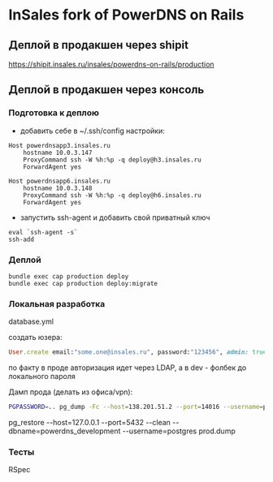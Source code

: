 # InSales fork of PowerDNS on Rails

## Деплой в продакшен через shipit

https://shipit.insales.ru/insales/powerdns-on-rails/production

## Деплой в продакшен через консоль

### Подготовка к деплою

- добавить себе в ~/.ssh/config настройки:

```
Host powerdnsapp3.insales.ru
    hostname 10.0.3.147
    ProxyCommand ssh -W %h:%p -q deploy@h3.insales.ru
    ForwardAgent yes

Host powerdnsapp6.insales.ru
    hostname 10.0.3.148
    ProxyCommand ssh -W %h:%p -q deploy@h6.insales.ru
    ForwardAgent yes
```

- запустить ssh-agent и добавить свой приватный ключ
```
eval `ssh-agent -s`
ssh-add
```

### Деплой

```
bundle exec cap production deploy
bundle exec cap production deploy:migrate
```

### Локальная разработка

database.yml

создать юзера:
```ruby
User.create email:"some.one@insales.ru", password:"123456", admin: true
```
по факту в проде авторизация идет через LDAP, а в dev - фолбек до локального пароля

Дамп прода (делать из офиса/vpn):
```sh
PGPASSWORD=.. pg_dump -Fc --host=138.201.51.2 --port=14016 --username=powerdns --exclude-table=audits powerdns > prod.dump
```

pg_restore --host=127.0.0.1 --port=5432 --clean --dbname=powerdns_development --username=postgres prod.dump

### Тесты

RSpec
